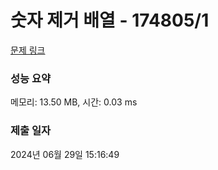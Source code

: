 # 숫자 제거 배열 - 174805/1 

[문제 링크](https://level.goorm.io/exam/174805/%EC%88%AB%EC%9E%90-%EC%A0%9C%EA%B1%B0-%EB%B0%B0%EC%97%B4/quiz/1) 

### 성능 요약

메모리: 13.50 MB, 시간: 0.03 ms

### 제출 일자

2024년 06월 29일 15:16:49

